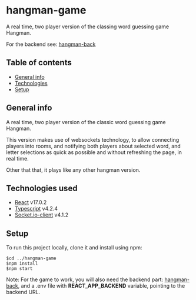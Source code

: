 # hangman-game

A real time, two player version of the classing word guessing game Hangman.

For the backend see: [hangman-back](https://github.com/Wodorek/hangman-back)

## Table of contents

- [General info](#general-info)
- [Technologies](#technologies)
- [Setup](#setup)

## General info

A real time, two player version of the classic word guessing game Hangman.

This version makes use of websockets technology, to allow connecting players into rooms, and notifying both players about selected word, and letter selections as quick as possible and without refreshing the page, in real time.

Other that that, it plays like any other hangman version.

## Technologies used

- [React](https://github.com/facebook/react) v17.0.2
- [Typescript](https://github.com/microsoft/TypeScript) v4.2.4
- [Socket.io-client](https://github.com/socketio/socket.io-client) v4.1.2

## Setup

To run this project locally, clone it and install using npm:

```
$cd ../hangman-game
$npm install
$npm start
```

Note: For the game to work, you will also need the backend part: [hangman-back](https://github.com/Wodorek/hangman-back), and a .env file with **REACT_APP_BACKEND** variable, pointing to the backend URL.
